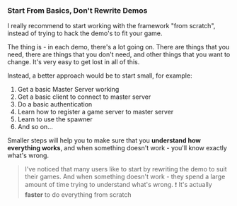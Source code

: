 ### Start From Basics, Don't Rewrite Demos

I really recommend to start working with the framework "from scratch", instead of trying to hack the demo's to fit your game.

The thing is - in each demo, there's a lot going on. There are things that you need, there are things that you don't need, and other things that you want to change. It's very easy to get lost in all of this.

Instead, a better approach would be to start small, for example:
1. Get a basic Master Server working
1. Get a basic client to connect to master server
1. Do a basic authentication
1. Learn how to register a game server to master server
1. Learn to use the spawner
1. And so on...

Smaller steps will help you to make sure that you **understand how everything works**, and when something doesn't work - you'll know exactly what's wrong.

> I've noticed that many users like to start by rewriting the demo to suit their games. And when something doesn't work - they spend a large amount of time trying to understand what's wrong. ❗️ It's actually **faster** to do everything from scratch